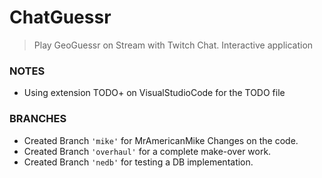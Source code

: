 # ChatGuessr

> Play GeoGuessr on Stream with Twitch Chat. Interactive application


### NOTES

* Using extension TODO+ on VisualStudioCode for the TODO file


### BRANCHES

* Created Branch `'mike'` for MrAmericanMike Changes on the code.
* Created Branch `'overhaul'` for a complete make-over work.
* Created Branch `'nedb'` for testing a DB implementation.
